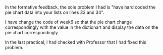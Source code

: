 In the formative feedback, the sole problem I had is "have hard coded the pie chart data into your lists on lines 33 and 34".

I have change the code of week6 so that the pie chart change correspondingly with the value in the dictionart and display the data on the pie chart correspondingly

In the last practical, I had checked with Professor that I had fixed this problem.
